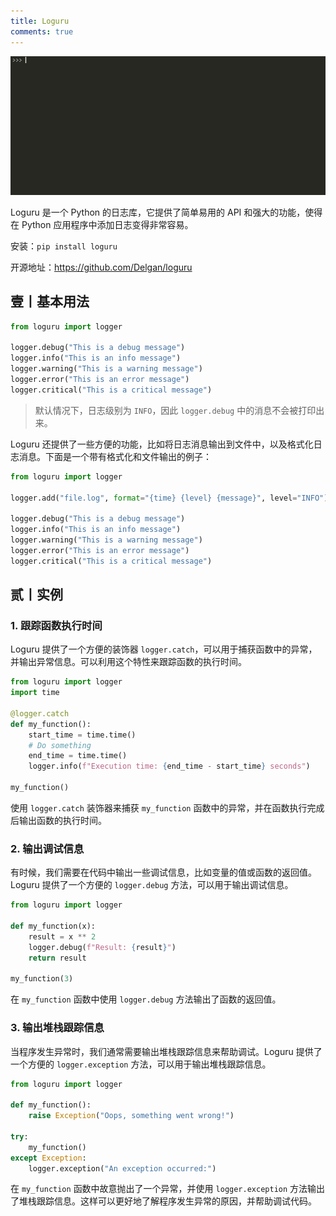 ```yaml
---
title: Loguru
comments: true
---
```


<img src="https://raw.githubusercontent.com/Delgan/loguru/master/docs/_static/img/demo.gif">

Loguru 是一个 Python 的日志库，它提供了简单易用的 API 和强大的功能，使得在 Python 应用程序中添加日志变得非常容易。

安装：`pip install loguru`

开源地址：https://github.com/Delgan/loguru

## 壹丨基本用法

```python
from loguru import logger

logger.debug("This is a debug message")
logger.info("This is an info message")
logger.warning("This is a warning message")
logger.error("This is an error message")
logger.critical("This is a critical message")
```

> 默认情况下，日志级别为 `INFO`，因此 `logger.debug` 中的消息不会被打印出来。

Loguru 还提供了一些方便的功能，比如将日志消息输出到文件中，以及格式化日志消息。下面是一个带有格式化和文件输出的例子：

```python
from loguru import logger

logger.add("file.log", format="{time} {level} {message}", level="INFO")

logger.debug("This is a debug message")
logger.info("This is an info message")
logger.warning("This is a warning message")
logger.error("This is an error message")
logger.critical("This is a critical message")
```

## 贰丨实例

### 1. 跟踪函数执行时间

Loguru 提供了一个方便的装饰器 `logger.catch`，可以用于捕获函数中的异常，并输出异常信息。可以利用这个特性来跟踪函数的执行时间。

```python
from loguru import logger
import time

@logger.catch
def my_function():
    start_time = time.time()
    # Do something
    end_time = time.time()
    logger.info(f"Execution time: {end_time - start_time} seconds")

my_function()
```

使用 `logger.catch` 装饰器来捕获 `my_function` 函数中的异常，并在函数执行完成后输出函数的执行时间。

### 2. 输出调试信息

有时候，我们需要在代码中输出一些调试信息，比如变量的值或函数的返回值。Loguru 提供了一个方便的 `logger.debug` 方法，可以用于输出调试信息。

```python
from loguru import logger

def my_function(x):
    result = x ** 2
    logger.debug(f"Result: {result}")
    return result

my_function(3)
```

在 `my_function` 函数中使用 `logger.debug` 方法输出了函数的返回值。

### 3. 输出堆栈跟踪信息

当程序发生异常时，我们通常需要输出堆栈跟踪信息来帮助调试。Loguru 提供了一个方便的 `logger.exception` 方法，可以用于输出堆栈跟踪信息。

```python
from loguru import logger

def my_function():
    raise Exception("Oops, something went wrong!")

try:
    my_function()
except Exception:
    logger.exception("An exception occurred:")
```

在 `my_function` 函数中故意抛出了一个异常，并使用 `logger.exception` 方法输出了堆栈跟踪信息。这样可以更好地了解程序发生异常的原因，并帮助调试代码。

































